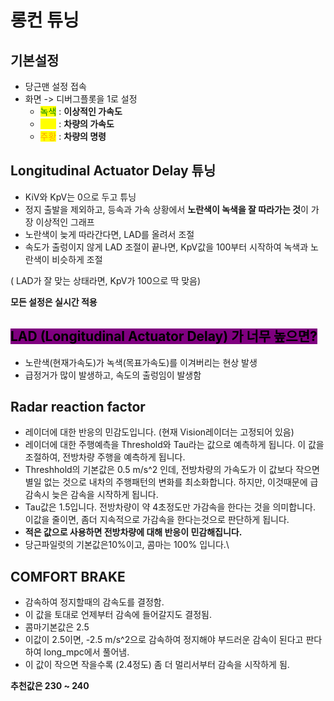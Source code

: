 # 롱컨 튜닝

## 기본설정

* 당근맨 설정 접속
* 화면 -> 디버그플롯을 1로 설정
  * <mark style="color:green;">녹색</mark> : **이상적인 가속도**
  * <mark style="color:yellow;">노랑</mark> : **차량의 가속도**
  * <mark style="color:orange;">주황</mark> : **차량의 명령**

## Longitudinal Actuator Delay 튜닝

* KiV와 KpV는 0으로 두고 튜닝
* 정지 출발을 제외하고,  등속과 가속 상황에서 **노란색이 녹색을 잘 따라가는 것**이 가장 이상적인 그래프
* 노란색이 늦게 따라간다면, LAD를 올려서 조절
* 속도가 출렁이지 않게 LAD 조절이 끝나면, KpV값을 100부터 시작하여 녹색과 노란색이 비슷하게 조절

( LAD가 잘 맞는 상태라면, KpV가 100으로 딱 맞음)

**모든 설정은 실시간 적용**

## <mark style="background-color:purple;">LAD (Longitudinal Actuator Delay) 가 너무 높으면?</mark>

* 노란색(현재가속도)가 녹색(목표가속도)를 이겨버리는 현상 발생
* 급정거가 많이 발생하고, 속도의 출렁임이 발생함



## Radar reaction factor

* 레이더에 대한 반응의 민감도입니다. (현재 Vision레이더는 고정되어 있음)
* 레이더에 대한 주행예측을 Threshold와 Tau라는 값으로 예측하게 됩니다. 이 값을 조절하여, 전방차량 주행을 예측하게 됩니다.
* Threshhold의 기본값은 0.5 m/s^2 인데, 전방차량의 가속도가 이 값보다 작으면 별일 없는 것으로 내차의 주행패턴의 변화를 최소화합니다. 하지만, 이것때문에 급감속시 늦은 감속을 시작하게 됩니다.
* Tau값은 1.5입니다. 전방차량이 약 4초정도만 가감속을 한다는 것을 의미합니다. 이값을 줄이면, 좀더 지속적으로 가감속을 한다는것으로 판단하게 됩니다.
* **적은 값으로 사용하면 전방차량에 대해 반응이 민감해집니다.**
* 당근파일럿의 기본값은10%이고, 콤마는 100% 입니다.\\



## COMFORT BRAKE

* 감속하여 정지할때의 감속도를 결정함.
* 이 값을 토대로 언제부터 감속에 들어갈지도 결정됨.
* 콤마기본값은 2.5
* 이값이 2.5이면, -2.5 m/s^2으로 감속하여 정지해야 부드러운 감속이 된다고 판다하여 long\_mpc에서 풀어냄.
* 이 값이 작으면 작을수록 (2.4정도) 좀 더 멀리서부터 감속을 시작하게 됨.

**추천값은 230 \~ 240**
